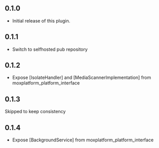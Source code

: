 ## 0.1.0

* Initial release of this plugin.

## 0.1.1

* Switch to selfhosted pub repository

## 0.1.2

* Expose [IsolateHandler] and [MediaScannerImplementation] from moxplatform_platform_interface

## 0.1.3

Skipped to keep consistency

## 0.1.4

* Expose [BackgroundService] from moxplatform_platform_interface
